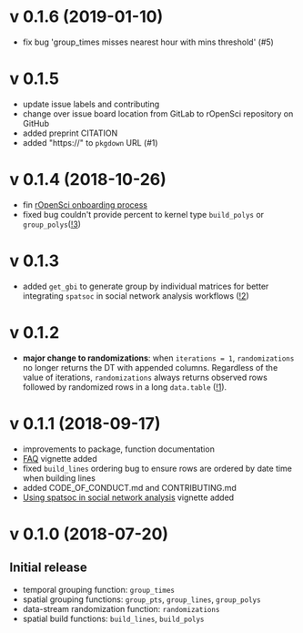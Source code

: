 # v 0.1.6 (2019-01-10)
* fix bug 'group_times misses nearest hour with mins threshold' (#5)

# v 0.1.5
* update issue labels and contributing
* change over issue board location from GitLab to rOpenSci repository on GitHub
* added preprint CITATION
* added "https://" to `pkgdown` URL (#1)

# v 0.1.4 (2018-10-26)
* fin [rOpenSci onboarding process](https://github.com/ropensci/onboarding/issues/237)
* fixed bug couldn't provide percent to kernel type `build_polys` or `group_polys`([!3](https://gitlab.com/robit.a/spatsoc/merge_requests/3))


# v 0.1.3 
* added `get_gbi` to generate group by individual matrices for better integrating `spatsoc` in social network analysis workflows ([!2](https://gitlab.com/robit.a/spatsoc/merge_requests/2))


# v 0.1.2

* **major change to randomizations**: when `iterations = 1`, `randomizations` no longer returns the DT with appended columns. Regardless of the value of iterations, `randomizations` always returns observed rows followed by randomized rows in a long `data.table` ([!1](https://gitlab.com/robit.a/spatsoc/merge_requests/1)). 

# v 0.1.1 (2018-09-17)

* improvements to package, function documentation
* [FAQ](https://spatsoc.gitlab.io/articles/faq.html) vignette added
* fixed `build_lines` ordering bug to ensure rows are ordered by date time when building lines
* added CODE_OF_CONDUCT.md and CONTRIBUTING.md
* [Using spatsoc in social network analysis](https://spatsoc.gitlab.io/articles/using-in-sna.html) vignette added

# v 0.1.0 (2018-07-20)

## Initial release

* temporal grouping function: `group_times`
* spatial grouping functions: `group_pts`, `group_lines`, `group_polys`
* data-stream randomization function: `randomizations`
* spatial build functions: `build_lines`, `build_polys`
